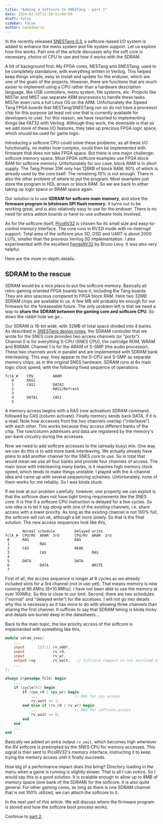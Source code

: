 ```yaml
---
title: "Adding a Softcore to SNESTang - part 1"
date: 2024-02-03T11:59:51+00:00
draft: false
sidebar: false
author: nand2mario
---
```


In the recently released [SNESTang 0.3](https://github.com/nand2mario/snestang/releases/tag/v0.3), a softcore-based I/O system is added to enhance the menu system and file system support. Let us explore how this works. Part one of the article discusses why the soft core is necessary, choice of CPU to use and how it works with the SDRAM.

<!--more--> 

A bit of background first. My FPGA cores, NESTang and SNESTang, used to be completely standalone, with everything written in Verilog. This helped keep things simple, easy to install and update for the enduser, which are one of the  goals of the projects. However, there are functions that are much easier to implement using a CPU rather than a hardware description language, like USB controllers, menu system, file systems, etc. Projects like MiSTer and MIST use separate ARM processors to handle these tasks. MiSTer even runs a full Linux OS on the ARM. Unfortunately the Sipeed Tang FPGA boards that NESTang/SNESTang run on do not have a processor chip for this purpose (at least not one that is currently available for developers to use). For this reason, we have resorted to implementing things like FAT32 with Verilog. Although they work, the downside is that as we add more of these I/O features, they take up precious FPGA logic space, which should be used for game logic.

Introducing a softcore CPU could solve these problems, as all these I/O functionality, no matter how complex, could then be implemented with firmware that does not take FPGA space. But there is one major challenge: softcore memory space. Most FPGA softcore examples use FPGA block RAM for softcore memory. Unfortunately for our case, block RAM is in short supply. The Tang Primer 25K only has 126KB of block RAM, 90% of which is already used by the core itself. The remaining 10% is not enough. There is also the other problem of where to put the program. Most examples just store the program in HDL arrays or block RAM. So we are back to either taking up logic space or BRAM space again.

Our solution is to use **SDRAM for softcore main memory**, and store the **firmware program in bitstream SPI flash memory**. It turns out to be working great, and is also relatively easy to use for the enduser. There is no need for extra addon boards or hard-to-use software tools involved.

As for the softcore itself, [PicoRV32](https://github.com/YosysHQ/picorv32) is chosen for its small size and easy-to-control memory interface. The core runs in RV32I mode with no interrupt support. Total area of the softcore plus SD, OSD and UART is about 2000 LUTs, smaller than the previous Verilog SD implementation. I also experimented with the excellent [FemtoRV32](https://github.com/BrunoLevy/learn-fpga/tree/master/FemtoRV) by Bruno Levy. It was also very helpful. 

Here are the more in-depth details.

## SDRAM to the rescue

SDRAM would be a nice place to put the softcore memory. Basically all retro-gaming oriented FPGA boards have it, including the Tang boards. They are also spacious compared to FPGA block RAM. Here two 32MB SDRAM chips are available to us. A few MB will probably be enough for our firmware for the foreseeable future. The only problem left is that we need a way to **share the SDRAM between the gaming core and softcore CPU**. So down the rabbit hole we go...

Our SDRAM is 16-bit wide, with 32MB of total space divided into 4 banks. As described in [SNESTang design notes](https://github.com/nand2mario/snestang/blob/main/doc/design.md), the SDRAM controller that we wrote for the SNES core provides two access channels (or "ports"). Channel 0 is for everything S-CPU (SNES CPU), the cartridge ROM, WRAM and BSRAM. Channel 1 is for the ARAM of S-SMP (the audio processor). These two channels work in parallel and are implemented with SDRAM bank interleaving. This way, they appear to the S-CPU and S-SMP as separate memory chips, as in the original SNES hardware. SDRAM runs at 6x main logic clock speed, with the following fixed sequence of operations.

```
fclk_#    CPU         ARAM
   0      RAS1    
   1      CAS1        DATA2
   2                  RAS2/Refresh
   3                  
   4      DATA1       CAS2
   5                  
```

A memory access begins with a RAS (row activation) SDRAM command, followed by CAS (column activate). Finally memory sends back DATA, if it is a read. Note how accesses from the two channels overlap ("interleave") with each other. This works because they access different banks of the chip. The row/column addresses and data are registered by the memory's per-bank circuitry during the accesses.

Now we need to add softcore accesses to the (already busy) mix. One way we can do this is to add more bank interleaving. We actually already have plans to add another channel for the SNES core to use. So in total that would mean we use all four banks and provide four channels of access. The main issue with interleaving many banks, is it requires high memory clock speed, which tends to make things unstable. I played with the 4-channel idea and came up with several sequencing schemes. Unfortunately, none of them works for me reliably. So I was kinda stuck.

If we look at our problem carefully, however, one property we can exploit is that the softcore does not have tight timing requirements like the SNES core. It is fine if a softcore CPU instruction is delayed for a few cycles. So one idea is to let it *tag along* with one of the existing channels, i.e. share access with a lower priority. As long as the existing channel is not 100% full, the softcore will run ok, although a bit more slowly. So that is the final solution. The new access sequences look like this,

```
        Normal schedule         Delayed write
fclk_#  CPU/RV  ARAM  3rd       CPU/RV  ARAM  3rd
 0      RAS                     RAS           
 1              RAS                            
 2      CAS                     READ              
 3              CAS                     RAS         
 4                         
 5      DATA                    DATA                  
 6              DATA                    WRITE
 7                                 
```

First of all, the access sequence is longer at 8 cycles as we already included slots for a 3rd channel (not in use yet). That means memory is now running at 86.4Mhz (8*10.8Mhz). I have not been able to use the memory at over 100Mhz. So this is close to our limit. Second, there are two schedules ("normal" and "delayed write") for the accesses. I will not go into details why this is necessary as it has more to do with allowing three channels than sharing the first channel. It suffices to say that SDRAM timing is kinda tricky and details are buried deep in the datasheets...

Back to the main topic, the low priority access of the softcore is implemented with something like this,

```verilog
module sdram_snes(
    ...
    input      [22:1] rv_addr,
    input             rv_rd,
    input             rv_wr,
    output reg        rv_wait,   // Softcore request is not serviced this cycle
    ...
);

always @(posedge fclk) begin
    ...
    if (cycle[0]) begin
        if (cpu_rd | cpu_wr) begin
            ...                 // RAS for cpu access
            rv_wait <= 1;
        end else if (rv_rd | rv_wr) begin
            ...                 // RAS for softcore access
            rv_wait <= 0;
        end
    end
    ...
end
```

Basically we added an extra output `rv_wait`, which becomes high whenever the RV softcore is preempted by the SNES CPU for memory accesses. This signal is then sent to PicoRV32's memory interface, instructing it to keep trying the memory access until it finally succeeds.

How big of a performance impact does this bring? Directory loading in the menu when a game is running is slightly slower. That is all I can notice. So I would say this is a good solution. It is scalable enough to allow up to 8MB of memory space (one bank of the SDRAM) for the softcore. It is also quite general. For other gaming cores, as long as there is one SDRAM channel that is not 100% utilized, we can attach the softcore to it.

<!-- ![](menu_dir.jpg) -->

In the next part of this article. We will discuss where the firmware program is stored and how the softcore boot process works.

Continue to [part 2](../softcore_for_fpga_gaming_part_2).